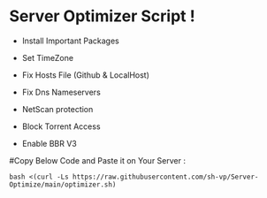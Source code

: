 # Server Optimizer Script !



- Install Important Packages

- Set TimeZone

- Fix Hosts File (Github & LocalHost)

- Fix Dns Nameservers

- NetScan protection

- Block Torrent Access

- Enable BBR V3


#Copy Below Code and Paste it on Your Server :

```
bash <(curl -Ls https://raw.githubusercontent.com/sh-vp/Server-Optimize/main/optimizer.sh)
```

